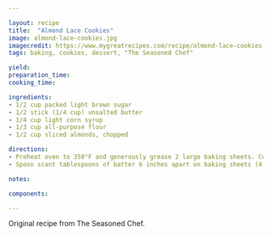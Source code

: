 ```yaml
---

layout: recipe
title:  "Almond Lace Cookies"
image: almond-lace-cookies.jpg
imagecredit: https://www.mygreatrecipes.com/recipe/almond-lace-cookies
tags: baking, cookies, dessert, "The Seasoned Chef"

yield: 
preparation_time:
cooking_time:

ingredients:
- 1/2 cup packed light brown sugar
- 1/2 stick (1/4 cup) unsalted butter
- 1/4 cup light corn syrup
- 1/3 cup all-purpose flour
- 1/2 cup sliced almonds, chopped

directions:
- Preheat oven to 350°F and generously grease 2 large baking sheets. Cook brown sugar, butter, and corn syrup in a 1-quart saucepan over moderate heat, stirring occasionally, until smooth. Remove from heat, then stir in flour and almonds.
- Spoon scant tablespoons of batter 6 inches apart on baking sheets (4 cookies per sheet) and bake, 1. sheet at a time in middle of oven until golden brown and bubbling, 6 to 8 minutes. (Cookies will spread to 5 to 6 inches.) Cool cookies on sheet 1 to 2 minutes. Quickly but carefully remove cookies from sheet with a metal spatula and transfer to a rack to cool completely.

notes:

components:

---
```


Original recipe from The Seasoned Chef.